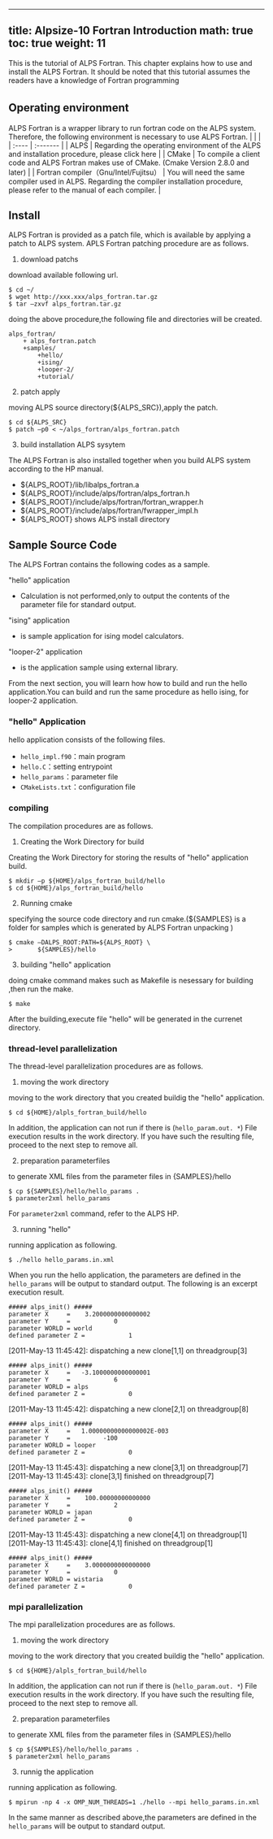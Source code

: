 
---
title: Alpsize-10 Fortran Introduction
math: true
toc: true
weight: 11
---

This is the tutorial of ALPS Fortran. This chapter explains how to use and install the ALPS Fortran. It should be noted that this tutorial assumes the readers have a knowledge of Fortran programming

## Operating environment　

ALPS Fortran is a wrapper library to run fortran code on the ALPS system. Therefore, the following environment is necessary to use ALPS Fortran.
|       |          |
| :---- | :------- |
| ALPS  |  Regarding the operating environment of the ALPS and installation procedure, please click here |
| CMake  |  To compile a client code and ALPS Fortran makes use of CMake. (Cmake Version 2.8.0 and later) |
| Fortran compiler（Gnu/Intel/Fujitsu） |   You will need the same compiler used in ALPS. Regarding the compiler installation procedure, please refer to the manual of each compiler. |

## Install

ALPS Fortran is provided as a patch file, which is available by applying a patch to ALPS system. APLS Fortran patching procedure are as follows.

1. download patchs

download available following url.

    $ cd ~/
    $ wget http://xxx.xxx/alps_fortran.tar.gz
    $ tar –zxvf alps_fortran.tar.gz

doing the above procedure,the following file and directories will be created.

    alps_fortran/
        + alps_fortran.patch
        +samples/
            +hello/
            +ising/
            +looper-2/
            +tutorial/
            
2. patch apply

moving ALPS source directory(${ALPS_SRC}),apply the patch.

    $ cd ${ALPS_SRC}
    $ patch –p0 < ~/alps_fortran/alps_fortran.patch
    
3. build installation ALPS sysytem

The ALPS Fortran is also installed together when you build ALPS system according to the HP manual.

- ${ALPS_ROOT}/lib/libalps_fortran.a
- ${ALPS_ROOT}/include/alps/fortran/alps_fortran.h
- ${ALPS_ROOT}/include/alps/fortran/fortran_wrapper.h
- ${ALPS_ROOT}/include/alps/fortran/fwrapper_impl.h
- ${ALPS_ROOT} shows ALPS install directory

## Sample Source Code

The ALPS Fortran contains the following codes as a sample.

"hello" application

- Calculation is not performed,only to output the contents of the parameter file for standard output.

"ising" application
- is sample application for ising model calculators.

"looper-2" application
- is the application sample using external library.

From the next section, you will learn how how to build and run the hello application.You can build and run the same procedure as hello ising, for looper-2 application.

### "hello" Application

hello application consists of the following files.
- `hello_impl.f90`：main program
- `hello.C`：setting entrypoint
- `hello_params`：parameter file
- `CMakeLists.txt`：configuration file

### compiling

The compilation procedures are as follows.

1. Creating the Work Directory for build

Creating the Work Directory for storing the results of "hello" application build.

    $ mkdir –p ${HOME}/alps_fortran_build/hello
    $ cd ${HOME}/alps_fortran_build/hello
    
2. Running cmake

specifying the source code directory and run cmake.(${SAMPLES} is a folder for samples which is generated by ALPS Fortran unpacking )

    $ cmake –DALPS_ROOT:PATH=${ALPS_ROOT} \
    >       ${SAMPLES}/hello
    
3. building "hello" application

doing cmake command makes such as Makefile is nesessary for building ,then run the make.

    $ make
    
After the building,execute file "hello" will be generated in the currenet directory.

### thread-level parallelization

The thread-level parallelization procedures are as follows.

1. moving the work directory

moving to the work directory that you created buildig the "hello" application.

    $ cd ${HOME}/alpls_fortran_build/hello
    
In addition, the application can not run if there is (`hello_param.out. *`) File execution results in the work directory. If you have such the resulting file, proceed to the next step to remove all.

2. preparation parameterfiles

to generate XML files from the parameter files in {SAMPLES}/hello

    $ cp ${SAMPLES}/hello/hello_params .
    $ parameter2xml hello_params
    
For `parameter2xml` command, refer to the ALPS HP.

3. running "hello"

running application as following.

    $ ./hello hello_params.in.xml
    
When you run the hello application, the parameters are defined in the `hello_params` will be output to standard output. The following is an excerpt execution result.

    ##### alps_init() #####
    parameter X     =    3.2000000000000002
    parameter Y     =            0
    parameter WORLD = world
    defined parameter Z =            1
    
[2011-May-13 11:45:42]: dispatching a new clone[1,1] on threadgroup[3]

    ##### alps_init() #####
    parameter X     =   -3.1000000000000001
    parameter Y     =            6
    parameter WORLD = alps
    defined parameter Z =            0
    
[2011-May-13 11:45:42]: dispatching a new clone[2,1] on threadgroup[8]

    ##### alps_init() #####
    parameter X     =   1.00000000000000002E-003
    parameter Y     =         -100
    parameter WORLD = looper
    defined parameter Z =            0
    
[2011-May-13 11:45:43]: dispatching a new clone[3,1] on threadgroup[7]
[2011-May-13 11:45:43]: clone[3,1] finished on threadgroup[7]

    ##### alps_init() #####
    parameter X     =    100.00000000000000
    parameter Y     =            2
    parameter WORLD = japan
    defined parameter Z =            0
    
[2011-May-13 11:45:43]: dispatching a new clone[4,1] on threadgroup[1]
[2011-May-13 11:45:43]: clone[4,1] finished on threadgroup[1]

    ##### alps_init() #####
    parameter X     =    3.0000000000000000
    parameter Y     =            0
    parameter WORLD = wistaria
    defined parameter Z =            0

### mpi parallelization

The mpi parallelization procedures are as follows.

1. moving the work directory

moving to the work directory that you created buildig the "hello" application.

    $ cd ${HOME}/alpls_fortran_build/hello

In addition, the application can not run if there is (`hello_param.out. *`) File execution results in the work directory. If you have such the resulting file, proceed to the next step to remove all.

2. preparation parameterfiles

to generate XML files from the parameter files in {SAMPLES}/hello

    $ cp ${SAMPLES}/hello/hello_params .
    $ parameter2xml hello_params
    
3. runnig the application

running application as following.

    $ mpirun -np 4 -x OMP_NUM_THREADS=1 ./hello --mpi hello_params.in.xml

In the same manner as described above,the parameters are defined in the `hello_params` will be output to standard output.
